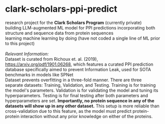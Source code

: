 # clark-scholars-ppi-predict
research project for the **Clark Scholars Program** (currently private)\
building LLM-augmented ML model for PPI predictions incorporating both structure and sequence data from protein sequences\
learning machine learning by doing (have not coded a single line of ML prior to this project) \
\
*Relevant Information:* \
Dataset is curated from Richoux et. al. (2019), https://arxiv.org/pdf/1901.06268, which features a curated PPI prediction database specifically aimed to prevent Information Leak, used for SOTA benchmarks in models like SPNet \
Dataset prevents overfitting in a three-fold manner. There are three separate datasets: Training, Validation, and Testing. Training is for training the model's parameters. Validation is for validating the model and tuning its hyperparameters. Testing is for final testing after both parameters and hyperparameters are set. **Importantly, no protein sequence in any of the datasets will show up in any other dataset.** This setup is more reliable than cross-validation due to this feature, as the model must predict protein-protein interaction without any prior knowledge on either of the proteins.
